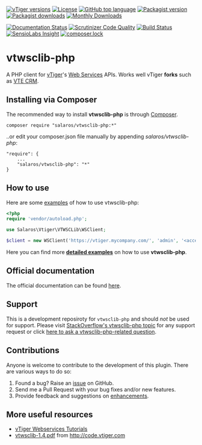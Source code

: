 [![vTiger versions](https://img.shields.io/badge/vTiger-5.x%20|%206.x%20|%207.x-green.svg?maxAge=3600)](https://wiki.vtiger.com/index.php/Webservices_tutorials)
[![License](https://img.shields.io/packagist/l/salaros/vtwsclib-php.svg?maxAge=3600)](https://raw.githubusercontent.com/salaros/vtwsclib-php/master/LICENSE)
[![GitHub top language](https://img.shields.io/github/languages/top/salaros/vtwsclib-php.svg?maxAge=3600)](https://github.com/salaros/vtwsclib-php/search?l=php)
[![Packagist version](https://img.shields.io/packagist/v/salaros/vtwsclib-php.svg?maxAge=3600)](https://packagist.org/packages/salaros/vtwsclib-php)
[![Packagist downloads](https://img.shields.io/packagist/dt/salaros/vtwsclib-php.svg?maxAge=3600)](https://packagist.org/packages/salaros/vtwsclib-php)
[![Monthly Downloads](https://img.shields.io/packagist/dm/salaros/vtwsclib-php.svg?maxAge=3600)](https://packagist.org/packages/salaros/vtwsclib-php)

[![Documentation Status](https://readthedocs.org/projects/vtwsclib-php/badge/?version=latest)](http://vtwsclib-php.readthedocs.io/en/latest/?badge=latest)
[![Scrutinizer Code Quality](https://scrutinizer-ci.com/g/salaros/vtwsclib-php/badges/quality-score.png?b=master)](https://scrutinizer-ci.com/g/salaros/vtwsclib-php/?branch=master)
[![Build Status](https://scrutinizer-ci.com/g/salaros/vtwsclib-php/badges/build.png?b=master)](https://scrutinizer-ci.com/g/salaros/vtwsclib-php/build-status/master)
[![SensioLabs Insight](https://img.shields.io/sensiolabs/i/f5764af3-0382-444c-ada6-3c2b0f8bf39b.svg?maxAge=3600)](https://insight.sensiolabs.com/projects/f5764af3-0382-444c-ada6-3c2b0f8bf39b)
[![composer.lock](https://poser.pugx.org/salaros/vtwsclib-php/composerlock)](https://packagist.org/packages/salaros/vtwsclib-php)

vtwsclib-php
============

A PHP client for [vTiger](https://www.vtiger.com/)'s [Web Services](https://wiki.vtiger.com/index.php/Webservices_tutorials) APIs. Works well vTiger **forks** such as [VTE CRM](http://vtecrm.com/en/).

## Installing via Composer

The recommended way to install **vtwsclib-php** is through [Composer](https://getcomposer.org/download/).

    composer require "salaros/vtwsclib-php:*"

..or edit your composer.json file manually by appending *salaros/vtwsclib-php*:

    "require": {
        ...
        "salaros/vtwsclib-php": "*"
    }

## How to use

Here are some [examples](https://github.com/salaros/vtwsclib-php/wiki) of how to use vtwsclib-php:

```php
<?php
require 'vendor/autoload.php';

use Salaros\Vtiger\VTWSCLib\WSClient;

$client = new WSClient('https://vtiger.mycompany.com/', 'admin', '<accessKey>');
```

Here you can find more **[detailed examples](https://github.com/salaros/vtwsclib-php/wiki)** on how to use **vtwsclib-php**.

## Official documentation

The official documentation can be found [here](http://vtwsclib-php.readthedocs.io/en/latest/WSClient.html).

## Support
This is a development reposiroty for `vtwsclib-php` and should _not_ be used for support.
Please visit [StackOverflow's vtwsclib-php topic](https://stackoverflow.com/questions/tagged/vtwsclib-php) for any support request or click [here to ask a vtwsclib-php-related question](https://stackoverflow.com/questions/ask?tags=vtwsclib-php+vtiger+web-services+api+php).

## Contributions
Anyone is welcome to contribute to the development of this plugin. There are various ways to do so:

1. Found a bug? Raise an [issue](https://github.com/salaros/vtwsclib-php/issues?direction=desc&labels=bug&page=1&sort=created&state=open) on GitHub.
2. Send me a Pull Request with your bug fixes and/or new features.
3. Provide feedback and suggestions on [enhancements](https://github.com/salaros/vtwsclib-php/issues?direction=desc&labels=enhancement&page=1&sort=created&state=open).


## More useful resources
* [vTiger Webservices Tutorials](https://wiki.vtiger.com/index.php/Webservices_tutorials)
* [vtwsclib-1.4.pdf](http://code.vtiger.com/vtiger/vtigercrm-sdk/blob/8230a46668d007ad1f01d2a892f5378c57f328c6/vtwsclib/1.4/vtwsclib-1.4.pdf) from http://code.vtiger.com
